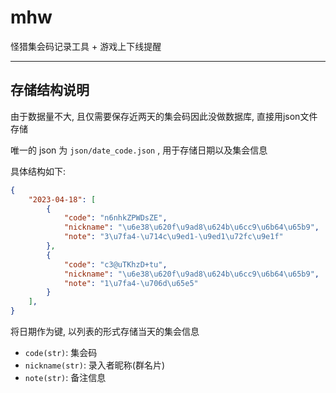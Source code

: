 # mhw

怪猎集会码记录工具 + 游戏上下线提醒

---

## 存储结构说明

由于数据量不大, 且仅需要保存近两天的集会码因此没做数据库, 直接用json文件存储

唯一的 json 为 `json/date_code.json` , 用于存储日期以及集会信息

具体结构如下:

```json
{
    "2023-04-18": [
        {
            "code": "n6nhkZPWDsZE",
            "nickname": "\u6e38\u620f\u9ad8\u624b\u6cc9\u6b64\u65b9",
            "note": "3\u7fa4-\u714c\u9ed1-\u9ed1\u72fc\u9e1f"
        },
        {
            "code": "c3@uTKhzD+tu",
            "nickname": "\u6e38\u620f\u9ad8\u624b\u6cc9\u6b64\u65b9",
            "note": "1\u7fa4-\u706d\u65e5"
        }
    ],
}
```

将日期作为键, 以列表的形式存储当天的集会信息

- `code(str)`: 集会码
- `nickname(str)`: 录入者昵称(群名片)
- `note(str)`: 备注信息


